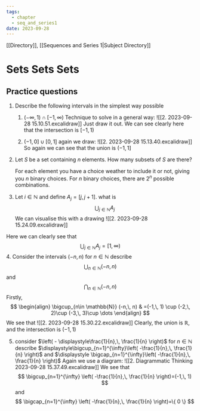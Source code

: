```yaml
---
tags:
  - chapter
  - seq_and_series1
date: 2023-09-28
---
```

[[Directory]], [[Sequences and Series 1|Subject Directory]]
# Sets Sets Sets
## Practice questions

1. Describe the following intervals in the simplest way possible
	1. $(-\infty,\, 1)\cap[-1,\, \infty)$
	   Technique to solve in a general way:
	   ![[2. 2023-09-28 15.10.51.excalidraw]]
	   Just draw it out. We can see clearly here that the intersection is $[-1,\, 1)$
	   
	2. $(-1,\, 0] \cup [0,\, 1]$
	   again we draw: ![[2. 2023-09-28 15.13.40.excalidraw]]
	   So again we can see that the union is $(-1,\,1]$
2. Let $S$ be a set containing $n$ elements. How many subsets of $S$ are there?
   
   For each element you have a choice weather to include it or not, giving you $n$ binary choices. For $n$ binary choices, there are $2^{n}$ possible combinations.
   
3.  Let $i \in \mathbb{N}$ and define $A_{j}=[j,\, j+1]$. what is $$
\bigcup_{j\in \mathbb{N}} A_{j}
$$
We can visualise this with a drawing
![[2. 2023-09-28 15.24.09.excalidraw]]

Here we can clearly see that $$
\bigcup_{j\in \mathbb{N}} A_{j}=[1,\,  \infty)
$$
4. Consider the intervals $(-n,\, n)$ for $n \in \mathbb{N}$
   describe $$
\bigcup_{n\in \mathbb{N}} (-n,\,  n)
$$
and $$
\bigcap_{n\in \mathbb{N}} (-n,\, n)
$$
Firstly, 
$$
\begin{align}
 \bigcup_{n\in \mathbb{N}} (-n,\,  n)  & =(-1,\,  1) \cup (-2,\,  2)\cup (-3,\,  3)\cup \dots 
 \end{align}
$$
We see that ![[2. 2023-09-28 15.30.22.excalidraw]]
Clearly, the union is $\mathbb{R}$, and the intersection is $(-1,\, 1)$

5. consider $\left( - \displaystyle\frac{1}{n},\, \frac{1}{n} \right)$ for $n \in \mathbb{N}$
   describe $\displaystyle\bigcup_{n=1}^{\infty}\left( -\frac{1}{n},\, \frac{1}{n} \right)$ and $\displaystyle \bigcap_{n=1}^{\infty}\left( -\frac{1}{n},\, \frac{1}{n} \right)$
   Again we use a diagram: ![[2. Diagrammatic Thinking 2023-09-28 15.37.49.excalidraw]]
   We see that $$
\bigcup_{n=1}^{\infty} \left( -\frac{1}{n},\,  \frac{1}{n} \right)=(-1,\,  1)
$$ and $$
\bigcap_{n=1}^{\infty} \left( -\frac{1}{n},\,  \frac{1}{n} \right)=\{ 0 \}
$$
